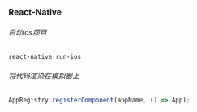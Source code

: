 ### React-Native

###### 启动ios项目
~~~~
react-native run-ios
~~~~
###### 将代码渲染在模拟器上
~~~~javascript
AppRegistry.registerComponent(appName, () => App);
~~~~

